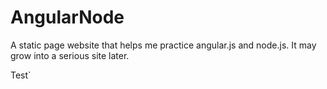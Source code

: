 # AngularNode
A static page website that helps me practice angular.js and node.js. It may grow into a serious site later.

Test`
